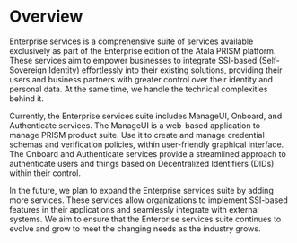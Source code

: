 # Overview

Enterprise services is a comprehensive suite of services available exclusively
as part of the Enterprise edition of the Atala PRISM platform. These services
aim to empower businesses to integrate SSI-based (Self-Sovereign Identity)
effortlessly into their existing solutions, providing their users and business
partners with greater control over their identity and personal data. At the same
time, we handle the technical complexities behind it.

Currently, the Enterprise services suite includes ManageUI, Onboard, and
Authenticate services. The ManageUI is a web-based application to manage PRISM
product suite. Use it to create and manage credential schemas and verification
policies, within user-friendly graphical interface. The Onboard and Authenticate
services provide a streamlined approach to authenticate users and things based
on Decentralized Identifiers (DIDs) within their control.

In the future, we plan to expand the Enterprise services suite by adding more
services. These services allow organizations to implement SSI-based features in
their applications and seamlessly integrate with external systems. We aim to
ensure that the Enterprise services suite continues to evolve and grow to meet
the changing needs as the industry grows.
